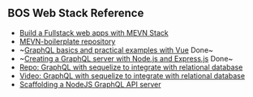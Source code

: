 ## BOS Web Stack Reference
+ [Build a Fullstack web apps with MEVN Stack](https://medium.com/@anaida07/mevn-stack-application-part-1-3a27b61dcae0)
+ [MEVN-boilerplate repository](https://github.com/anaida07/MEVN-boilerplate)
+ ~[GraphQL basics and practical examples with Vue](https://medium.com/@lachlanmiller_52885/graphql-basics-and-practical-examples-with-vue-6b649b9685e0) Done~
+ ~[Creating a GraphQL server with Node.js and Express.js](https://medium.com/codingthesmartway-com-blog/creating-a-graphql-server-with-node-js-and-express-f6dddc5320e1) Done~
+ [Repo: GraphQL with sequelize to integrate with relational database](https://github.com/leebenson/graphql-with-sequelize)
+ [Video: GraphQL with sequelize to integrate with relational database](https://www.youtube.com/watch?v=DNPVqK_woRQ)
+ [Scaffolding a NodeJS GraphQL API server](https://medium.com/@tomlagier/scaffolding-a-rock-solid-graphql-api-b651c2a36438)